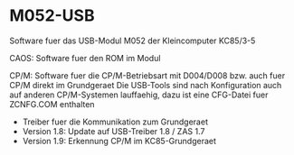 # M052-USB
 Software fuer das USB-Modul M052 der Kleincomputer KC85/3-5

 CAOS: Software fuer den ROM im Modul

 CP/M: Software fuer die CP/M-Betriebsart mit D004/D008 bzw. auch fuer CP/M direkt im Grundgeraet
 Die USB-Tools sind nach Konfiguration auch auf anderen CP/M-Systemen lauffaehig, dazu ist eine CFG-Datei fuer ZCNFG.COM enthalten
 - Treiber fuer die Kommunikation zum Grundgeraet
 - Version 1.8: Update auf USB-Treiber 1.8 / ZAS 1.7
 - Version 1.9: Erkennung CP/M im KC85-Grundgeraet